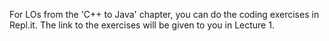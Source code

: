 For LOs from the 'C++ to Java' chapter, you can do the coding exercises in Repl.it. The link to the exercises will be given to you in Lecture 1.
